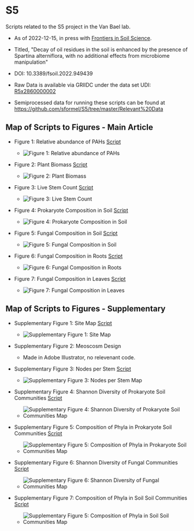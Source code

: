 # S5
Scripts related to the S5 project in the Van Bael lab.  

- As of 2022-12-15, in press with [Frontiers in Soil Science](https://www.frontiersin.org/journals/soil-science/articles).

- Titled, "Decay of oil residues in the soil is enhanced by the presence of Spartina alterniflora, with no additional effects from microbiome manipulation"

- DOI: 10.3389/fsoil.2022.949439 

- Raw Data is available via GRIIDC under the data set UDI:  [R5x2860000002](https://data.gulfresearchinitiative.org/data/R5.x286.000:0002)

- Semiprocessed data for running these scripts can be found at https://github.com/sformel/S5/tree/master/Relevant%20Data

## Map of Scripts to Figures - Main Article

- Figure 1: Relative abundance of PAHs [Script](https://github.com/sformel/S5/blob/master/Scripts%20for%20Published%20Figures%20and%20Analyses/S5_figure1_and_oil_analyses.R)
  - ![Figure 1: Relative abundance of PAHs](https://github.com/sformel/S5/blob/master/Scripts%20for%20Published%20Figures%20and%20Analyses/figures/thumbnail_versions/S5_figure1.png)
  
- Figure 2: Plant Biomass [Script](https://github.com/sformel/S5/blob/master/Scripts%20for%20Published%20Figures%20and%20Analyses/S5_figure2_plant_biomass.R)
  - ![Figure 2: Plant Biomass](https://github.com/sformel/S5/blob/master/Scripts%20for%20Published%20Figures%20and%20Analyses/figures/thumbnail_versions/S5_figure2.png) 
  
- Figure 3: Live Stem Count [Script](https://github.com/sformel/S5/blob/master/Scripts%20for%20Published%20Figures%20and%20Analyses/S5_figure3_stem_ct_and_other_traits.R)
  - ![Figure 3: Live Stem Count](https://github.com/sformel/S5/blob/master/Scripts%20for%20Published%20Figures%20and%20Analyses/figures/thumbnail_versions/S5_figure3.png) 
  
- Figure 4: Prokaryote Composition in Soil [Script](https://github.com/sformel/S5/blob/master/Scripts%20for%20Published%20Figures%20and%20Analyses/S5_figures_4_5_and_beta_div_analyses.R)
  - ![Figure 4: Prokaryote Composition in Soil](https://github.com/sformel/S5/blob/master/Scripts%20for%20Published%20Figures%20and%20Analyses/figures/thumbnail_versions/S5_figure4.png) 
  
- Figure 5: Fungal Composition in Soil [Script](https://github.com/sformel/S5/blob/master/Scripts%20for%20Published%20Figures%20and%20Analyses/S5_figures_4_5_and_beta_div_analyses.R)
  - ![Figure 5: Fungal Composition in Soil](https://github.com/sformel/S5/blob/master/Scripts%20for%20Published%20Figures%20and%20Analyses/figures/thumbnail_versions/S5_figure5.png) 
  
- Figure 6: Fungal Composition in Roots [Script](https://github.com/sformel/S5/blob/master/Scripts%20for%20Published%20Figures%20and%20Analyses/S5_figures_4_5_and_beta_div_analyses.R)
  - ![Figure 6: Fungal Composition in Roots](https://github.com/sformel/S5/blob/master/Scripts%20for%20Published%20Figures%20and%20Analyses/figures/thumbnail_versions/S5_figure6.png) 
  
- Figure 7: Fungal Composition in Leaves [Script](https://github.com/sformel/S5/blob/master/Scripts%20for%20Published%20Figures%20and%20Analyses/S5_figures_4_5_and_beta_div_analyses.R)
  - ![Figure 7: Fungal Composition in Leaves](https://github.com/sformel/S5/blob/master/Scripts%20for%20Published%20Figures%20and%20Analyses/figures/thumbnail_versions/S5_figure7.png)
  
## Map of Scripts to Figures - Supplementary

- Supplementary Figure 1: Site Map [Script](https://github.com/sformel/S5/blob/master/Scripts%20for%20Published%20Figures%20and%20Analyses/S5_supp_figure1.R)
  - ![Supplementary Figure 1: Site Map](https://github.com/sformel/S5/blob/master/Scripts%20for%20Published%20Figures%20and%20Analyses/figures/thumbnail_versions/S5_supp_fig1.png)
  
- Supplementary Figure 2: Meoscosm Design 
   - Made in Adobe Illustrator, no relevenant code.

- Supplementary Figure 3: Nodes per Stem [Script](https://github.com/sformel/S5/blob/master/Scripts%20for%20Published%20Figures%20and%20Analyses/S5_figure3_stem_ct_and_other_traits.R)
  - ![Supplementary Figure 3: Nodes per Stem Map](https://github.com/sformel/S5/blob/master/Scripts%20for%20Published%20Figures%20and%20Analyses/figures/thumbnail_versions/S5_supp_fig3.png)
  
- Supplementary Figure 4: Shannon Diversity of Prokaryote Soil Communities [Script](https://github.com/sformel/S5/blob/master/Scripts%20for%20Published%20Figures%20and%20Analyses/S5_alpha_div.R)
  - ![Supplementary Figure 4: Shannon Diversity of Prokaryote Soil Communities Map](https://github.com/sformel/S5/blob/master/Scripts%20for%20Published%20Figures%20and%20Analyses/figures/thumbnail_versions/S5_supp_fig4.png)
  
- Supplementary Figure 5: Composition of Phyla in Prokaryote Soil Communities [Script](https://github.com/sformel/S5/blob/master/Scripts%20for%20Published%20Figures%20and%20Analyses/Graphic_Composition_supplemental.R)
  - ![Supplementary Figure 5: Composition of Phyla in Prokaryote Soil Communities Map](https://github.com/sformel/S5/blob/master/Scripts%20for%20Published%20Figures%20and%20Analyses/figures/thumbnail_versions/S5_prok_soil_composition_supp_no_legend.png)
  
- Supplementary Figure 6: Shannon Diversity of Fungal Communities [Script](https://github.com/sformel/S5/blob/master/Scripts%20for%20Published%20Figures%20and%20Analyses/S5_alpha_div.R)
  - ![Supplementary Figure 6: Shannon Diversity of Fungal Communities Map](https://github.com/sformel/S5/blob/master/Scripts%20for%20Published%20Figures%20and%20Analyses/figures/thumbnail_versions/S5_supp_fig6.png)
  
- Supplementary Figure 7: Composition of Phyla in Soil Soil Communities [Script](https://github.com/sformel/S5/blob/master/Scripts%20for%20Published%20Figures%20and%20Analyses/Graphic_Composition_supplemental.R)
  - ![Supplementary Figure 5: Composition of Phyla in Soil Soil Communities Map](https://github.com/sformel/S5/blob/master/Scripts%20for%20Published%20Figures%20and%20Analyses/figures/thumbnail_versions/S5_fungal_soil_composition_supp.png)